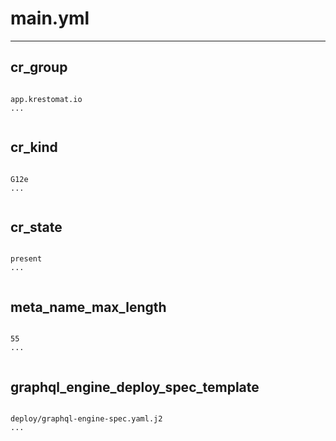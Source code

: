 



# main.yml
  
---
## cr_group
  
```

app.krestomat.io
...
  
```
## cr_kind
  
```

G12e
...
  
```
## cr_state
  
```

present
...
  
```
## meta_name_max_length
  
```

55
...
  
```
## graphql_engine_deploy_spec_template
  
```

deploy/graphql-engine-spec.yaml.j2
...
  
```